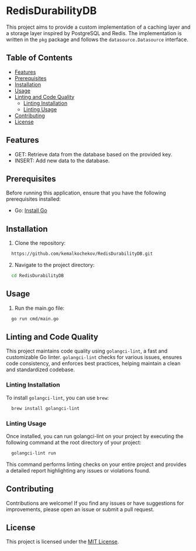 # RedisDurabilityDB

This project aims to provide a custom implementation of a caching layer and a storage layer inspired by PostgreSQL and Redis. The implementation is written in the `pkg` package and follows the `datasource.Datasource` interface.

## Table of Contents
- [Features](#features)
- [Prerequisites](#prerequisites)
- [Installation](#installation)
- [Usage](#usage)
- [Linting and Code Quality](#linting-and-code-quality)
  - [Linting Installation](#linting-installation)
  - [Linting Usage](#linting-usage)
- [Contributing](#contributing)
- [License](#license)

## Features

- GET: Retrieve data from the database based on the provided key.
- INSERT: Add new data to the database.

## Prerequisites

Before running this application, ensure that you have the following prerequisites installed:

- Go: [Install Go](https://go.dev/doc/install/)

## Installation

1. Clone the repository:
  ```bash
    https://github.com/kemalkochekov/RedisDurabilityDB.git
  ```

2. Navigate to the project directory:
  ```bash
    cd RedisDurabilityDB
  ```

## Usage
1. Run the main.go file:
  ```bash
    go run cmd/main.go
  ```

## Linting and Code Quality

This project maintains code quality using `golangci-lint`, a fast and customizable Go linter. `golangci-lint` checks for various issues, ensures code consistency, and enforces best practices, helping maintain a clean and standardized codebase.

### Linting Installation

To install `golangci-lint`, you can use `brew`:

```bash
  brew install golangci-lint
```

### Linting Usage

Once installed, you can run golangci-lint on your project by executing the following command at the root directory of your project:

```bash
  golangci-lint run
```
This command performs linting checks on your entire project and provides a detailed report highlighting any issues or violations found.

## Contributing

Contributions are welcome! If you find any issues or have suggestions for improvements, please open an issue or submit a pull request.

## License

This project is licensed under the [MIT License](LICENSE).
